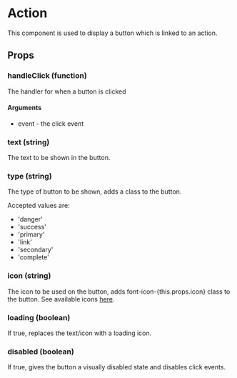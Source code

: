 # Action

This component is used to display a button which is linked to an action.

## Props

### handleClick (function)

The handler for when a button is clicked

#### Arguments

 * event - the click event

### text (string)

The text to be shown in the button.

### type (string)

The type of button to be shown, adds a class to the button.

Accepted values are:
 * 'danger'
 * 'success'
 * 'primary'
 * 'link'
 * 'secondary'
 * 'complete'

### icon (string)

The icon to be used on the button, adds font-icon-{this.props.icon} class to the button. See available icons [here](../../../../fonts/incon-reference.html).

### loading (boolean)

If true, replaces the text/icon with a loading icon. 

### disabled (boolean)

If true, gives the button a visually disabled state and disables click events.
